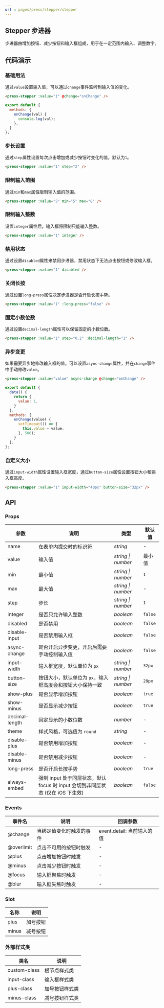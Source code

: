 ```yaml
---
url : pages/press/stepper/stepper
---
```


## Stepper 步进器

步进器由增加按钮、减少按钮和输入框组成，用于在一定范围内输入、调整数字。

## 代码演示

### 基础用法

通过`value`设置输入值，可以通过`change`事件监听到输入值的变化。

```html
<press-stepper :value="1" @change="onChange" />
```

```js
export default {
  methods: {
    onChange(val) {
      console.log(val);
    },
  }
};
```

### 步长设置

通过`step`属性设置每次点击增加或减少按钮时变化的值，默认为`1`。

```html
<press-stepper :value="1" step="2" />
```

### 限制输入范围

通过`min`和`max`属性限制输入值的范围。

```html
<press-stepper :value="5" min="5" max="8" />
```

### 限制输入整数

设置`integer`属性后，输入框将限制只能输入整数。

```html
<press-stepper :value="1" integer />
```

### 禁用状态

通过设置`disabled`属性来禁用步进器，禁用状态下无法点击按钮或修改输入框。

```html
<press-stepper :value="1" disabled />
```

### 关闭长按

通过设置`long-press`属性决定步进器是否开启长按手势。

```html
<press-stepper :value="1" :long-press="false" />
```

### 固定小数位数

通过设置`decimal-length`属性可以保留固定的小数位数。

```html
<press-stepper :value="1" step="0.2" :decimal-length="1" />
```

### 异步变更

如果需要异步地修改输入框的值，可以设置`async-change`属性，并在`change`事件中手动修改`value`。

```html
<press-stepper :value="value" async-change @change="onChange" />
```

```js
export default {
  data() {
    return {
      value: 1,
    }
  },
  methods: {
    onChange(value) {
      setTimeout(() => {
        this.value = value;
      }, 500);
    }
  },
};
```

### 自定义大小

通过`input-width`属性设置输入框宽度，通过`button-size`属性设置按钮大小和输入框高度。

```html
<press-stepper :value="1" input-width="40px" button-size="32px" />
```

## API

### Props

| 参数           | 说明                                                                            | 类型               | 默认值  |
| -------------- | ------------------------------------------------------------------------------- | ------------------ | ------- |
| name           | 在表单内提交时的标识符                                                          | _string_           | -       |
| value          | 输入值                                                                          | _string \| number_ | 最小值  |
| min            | 最小值                                                                          | _string \| number_ | `1`     |
| max            | 最大值                                                                          | _string \| number_ | -       |
| step           | 步长                                                                            | _string \| number_ | `1`     |
| integer        | 是否只允许输入整数                                                              | _boolean_          | `false` |
| disabled       | 是否禁用                                                                        | _boolean_          | `false` |
| disable-input  | 是否禁用输入框                                                                  | _boolean_          | `false` |
| async-change   | 是否开启异步变更，开启后需要手动控制输入值                                      | _boolean_          | `false` |
| input-width    | 输入框宽度，默认单位为 `px`                                                     | _string \| number_ | `32px`  |
| button-size    | 按钮大小，默认单位为 `px`，输入框高度会和按钮大小保持一致                       | _string \| number_ | `28px`  |
| show-plus      | 是否显示增加按钮                                                                | _boolean_          | `true`  |
| show-minus     | 是否显示减少按钮                                                                | _boolean_          | `true`  |
| decimal-length | 固定显示的小数位数                                                              | _number_           | -       |
| theme          | 样式风格，可选值为 `round`                                                      | _string_           | -       |
| disable-plus   | 是否禁用增加按钮                                                                | _boolean_          | -       |
| disable-minus  | 是否禁用减少按钮                                                                | _boolean_          | -       |
| long-press     | 是否开启长按手势                                                                | _boolean_          | `true`  |
| always-embed   | 强制 input 处于同层状态，默认 focus 时 input 会切到非同层状态 (仅在 iOS 下生效) | _boolean_          | `false` |

### Events

| 事件名     | 说明                     | 回调参数                   |
| ---------- | ------------------------ | -------------------------- |
| @change    | 当绑定值变化时触发的事件 | event.detail: 当前输入的值 |
| @overlimit | 点击不可用的按钮时触发   | -                          |
| @plus      | 点击增加按钮时触发       | -                          |
| @minus     | 点击减少按钮时触发       | -                          |
| @focus     | 输入框聚焦时触发         | -                          |
| @blur      | 输入框失焦时触发         | -                          |

### Slot

| 名称  | 说明     |
| ----- | -------- |
| plus  | 加号按钮 |
| minus | 减号按钮 |

### 外部样式类

| 类名         | 说明           |
| ------------ | -------------- |
| custom-class | 根节点样式类   |
| input-class  | 输入框样式类   |
| plus-class   | 加号按钮样式类 |
| minus-class  | 减号按钮样式类 |
